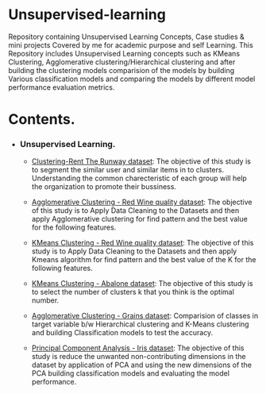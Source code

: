 # Unsupervised-learning
Repository containing Unsupervised Learning Concepts, Case studies & mini projects Covered by me for academic purpose and self Learning. This Repository includes Unsupervised Learning concepts such as KMeans Clustering, Agglomerative clustering/Hierarchical clustering and after building the clustering models comparision of the models by building Various classification models and comparing the models by different model performance evaluation metrics.
# Contents.

   - ### Unsupervised Learning.
  
        - [Clustering-Rent The Runway dataset](https://github.com/VikasHM66/Unsupervised-learning/blob/main/Case%20study%20-%20Clustering%20-%20Rent%20The%20Runway..ipynb): The objective of this study is to segment the similar user and similar items in to clusters. Understanding the common charecteristic of each group will help the organization to promote their bussiness.
        
        - [Agglomerative Clustering - Red Wine quality dataset](https://github.com/VikasHM66/Unsupervised-learning/blob/main/Case%20study%2C%20Agglomerative%20Clustering.ipynb): The objective of this study is to Apply Data Cleaning to the Datasets and then apply Agglomerative clustering for find pattern and the best value for the following features.
        
        - [KMeans Clustering - Red Wine quality dataset](https://github.com/VikasHM66/Unsupervised-learning/blob/main/Case-study%2C%20K-Means%20Clustering..ipynb): The objective of this study is to Apply Data Cleaning to the Datasets and then apply Kmeans algorithm for find pattern and the best value of the K for the following features.
        
        - [KMeans Clustering - Abalone dataset](https://github.com/VikasHM66/Unsupervised-learning/blob/main/K-means%20Clustering.ipynb): The objective of this study is to select the number of clusters k that you think is the optimal number.

        - [Agglomerative Clustering - Grains dataset](https://github.com/VikasHM66/Unsupervised-learning/blob/main/Agglomerative%2CHierarchical%20Clustering.ipynb): Comparision of classes in target variable b/w Hierarchical clustering and K-Means clustering and building Classification models to test the accuracy.
 
        - [Principal Component Analysis - Iris dataset](https://github.com/VikasHM66/Unsupervised-learning/blob/main/Principal%20Component%20Analysis%20-%20PCA.ipynb): The objective of this study is reduce the unwanted non-contributing dimensions in the dataset by application of PCA and using the new dimensions of the PCA building classification models and evaluating the model performance.

